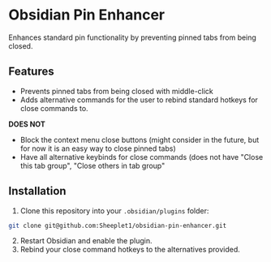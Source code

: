 # Obsidian Pin Enhancer

Enhances standard pin functionality by preventing pinned tabs from being
closed.

## Features

-   Prevents pinned tabs from being closed with middle-click
-   Adds alternative commands for the user to rebind standard hotkeys for close
    commands to.

**DOES NOT**
- 	Block the context menu close buttons (might consider in the future, but for now it
  	is an easy way to close pinned tabs)
- 	Have all alternative keybinds for close commands (does not have "Close this tab group",
  	"Close others in tab group"

## Installation

1. Clone this repository into your `.obsidian/plugins` folder:

```bash
git clone git@github.com:Sheeplet1/obsidian-pin-enhancer.git
```

2. Restart Obsidian and enable the plugin.
3. Rebind your close command hotkeys to the alternatives provided.
